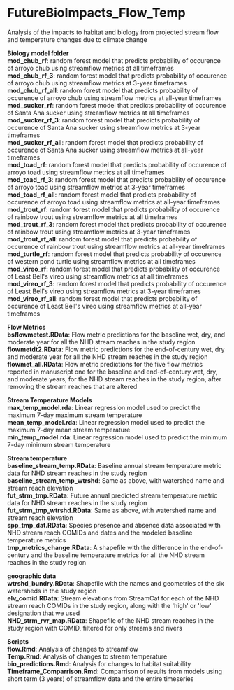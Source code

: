 # FutureBioImpacts_Flow_Temp
Analysis of the impacts to habitat and biology from projected stream flow and temperature changes due to climate change

**Biology model folder**   
**mod_chub_rf**: random forest model that predicts probability of occurence of arroyo chub using streamflow metrics at all timeframes   
**mod_chub_rf_3**: random forest model that predicts probability of occurence of arroyo chub using streamflow metrics at 3-year timeframes   
**mod_chub_rf_all**: random forest model that predicts probability of occurence of arroyo chub using streamflow metrics at all-year timeframes   
**mod_sucker_rf**: random forest model that predicts probability of occurence of Santa Ana sucker using streamflow metrics at all timeframes   
**mod_sucker_rf_3**: random forest model that predicts probability of occurence of Santa Ana sucker using streamflow metrics at 3-year timeframes   
**mod_sucker_rf_all**: random forest model that predicts probability of occurence of Santa Ana sucker using streamflow metrics at all-year timeframes   
**mod_toad_rf**: random forest model that predicts probability of occurence of arroyo toad using streamflow metrics at all timeframes   
**mod_toad_rf_3**: random forest model that predicts probability of occurence of arroyo toad using streamflow metrics at 3-year timeframes  
**mod_toad_rf_all**: random forest model that predicts probability of occurence of arroyo toad using streamflow metrics at all-year timeframes  
**mod_trout_rf**: random forest model that predicts probability of occurence of rainbow trout using streamflow metrics at all timeframes  
**mod_trout_rf_3**: random forest model that predicts probability of occurence of rainbow trout using streamflow metrics at 3-year timeframes  
**mod_trout_rf_all**: random forest model that predicts probability of occurence of rainbow trout using streamflow metrics at all-year timeframes  
**mod_turtle_rf**: random forest model that predicts probability of occurence of western pond turtle using streamflow metrics at all   timeframes  
**mod_vireo_rf**: random forest model that predicts probability of occurence of Least Bell's vireo using streamflow metrics at all timeframes  
**mod_vireo_rf_3**: random forest model that predicts probability of occurence of Least Bell's vireo using streamflow metrics at 3-year timeframes  
**mod_vireo_rf_all**: random forest model that predicts probability of occurence of Least Bell's vireo using streamflow metrics at all-year timeframes  



**Flow Metrics**  
**bsflowmetest.RData**: Flow metric predictions for the baseline wet, dry, and moderate year for all the NHD stream reaches in the study region   
**flowmetdt2.RData**: Flow metric predictions for the end-of-century wet, dry and moderate year for all the NHD stream reaches in the study region  
**flowmet_all.RData**: Flow metric predictions for the five flow metrics reported in manuscript one for the baseline and end-of-century wet, dry, and moderate years, for the NHD stream reaches in the study region, after removing the stream reaches that are altered  



**Stream Temperature Models**  
**max_temp_model.rda**: Linear regression model used to predict the maximum 7-day maximum stream temperature  
**mean_temp_model.rda**: Linear regression model used to predict the maximum 7-day mean stream temperature  
**min_temp_model.rda**: Linear regression model used to predict the  minimum 7-day minimum stream temperature  



**Stream temperature**  
**baseline_stream_temp.RData**:  Baseline annual stream temperature metric data for NHD stream reaches in the study region  
**baseline_stream_temp_wtrshd**:  Same as above, with watershed name and stream reach elevation   
**fut_strm_tmp.RData**:  Future annual predicted stream temperature metric data for NHD stream reaches in the study region  
**fut_strm_tmp_wtrshd.RData**:  Same as above, with watershed name and stream reach elevation   
**spp_tmp_dat.RData**:  Species presence and absence data associated with NHD stream reach COMIDs and dates and the modeled baseline temperature metrics  
**tmp_metrics_change.RData**: A shapefile with the difference in the end-of-century and the baseline temperature metrics for all the NHD stream reaches in the study region  



**geographic data**  
**wtrshd_bundry.RData**:  Shapefile with the names and geometries of the six watersheds in the study region  
**elv_comid.RData**: Stream elevations from StreamCat for each of the NHD stream reach COMIDs in the study region, along with the 'high' or 'low' designation that we used  
**NHD_strm_rvr_map.RData**: Shapefile of the NHD stream reaches in the study region with COMID, filtered for only streams and rivers  



**Scripts**  
**flow.Rmd**: Analysis of changes to streamflow  
**Temp.Rmd**:  Analysis of changes to stream temperature  
**bio_predictions.Rmd**:  Analysis for changes to habitat suitability  
**Timeframe_Comparrison.Rmd**:  Comparrison of results from models using short term (3 years) of streamflow data and the entire timeseries  
